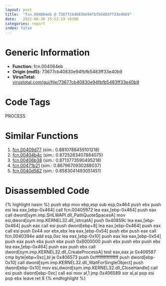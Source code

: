 ```yaml
---
layout: post
title:  "fcn.004064eb @ 73677cb40830e94fbfb5483ff33e40b9"
date:   2021-08-30 15:52:19 +0300
categories: report
index: false
---
```


# Generic Information
- **Function:** fcn.004064eb
- **Origin (md5):** 73677cb40830e94fbfb5483ff33e40b9
- **VirusTotal:** [virustotal.com/gui/file/73677cb40830e94fbfb5483ff33e40b9][virustotal_ref]

# Code Tags
<span class="tag" id="PROCESS">PROCESS</span>


# Similar Functions

1. [fcn.00409d77][similar_1_ref] (sim.: 0.8810788459101218)
2. [fcn.00404b4c][similar_2_ref] (sim.: 0.8725283407884075)
3. [fcn.00406b38][similar_3_ref] (sim.: 0.8713773590495218)
4. [fcn.00471b21][similar_4_ref] (sim.: 0.8679670930288037)
5. [fcn.0040d562][similar_5_ref] (sim.: 0.8583041493051451)


# Disassembled Code

{% highlight nasm %}
push ebp
mov ebp,esp
sub esp,0x464
push ebx
push esi
lea eax,[ebp-0x464]
call fcn.00405972
lea eax,[ebp-0x464]
push eax
call dword[sym.imp.SHLWAPI.dll_PathQuoteSpacesA]
mov esi,dword[sym.imp.KERNEL32.dll_lstrcatA]
push 0x40859c
lea eax,[ebp-0x464]
push eax
call esi
push dword[ebp+8]
lea eax,[ebp-0x464]
push eax
call esi
push 0x44
xor ebx,ebx
lea eax,[ebp-0x54]
push ebx
push eax
call fcn.0040394e
add esp,0xc
lea eax,[ebp-0x10]
push eax
lea eax,[ebp-0x54]
push eax
push ebx
push ebx
push 0x8000000
push ebx
push ebx
push ebx
lea eax,[ebp-0x464]
push eax
push ebx
call dword[sym.imp.KERNEL32.dll_CreateProcessA]
test eax,eax
je 0x406587
cmp byte[ebp+0xc],bl
je 0x406573
push 0xffffffffffffffff
push dword[ebp-0x10]
call dword[sym.imp.KERNEL32.dll_WaitForSingleObject]
push dword[ebp-0x10]
mov esi,dword[sym.imp.KERNEL32.dll_CloseHandle]
call esi
push dword[ebp-0xc]
call esi
mov al,1
jmp 0x406589
xor al,al
pop esi
pop ebx
leave
ret 8
{% endhighlight %}


[similar_1_ref]: /report/fcn.00409d77@4bd33f73402d0d03c0318f793884eb34
[similar_2_ref]: /report/fcn.00404b4c@73677cb40830e94fbfb5483ff33e40b9
[similar_3_ref]: /report/fcn.00406b38@73677cb40830e94fbfb5483ff33e40b9
[similar_4_ref]: /report/fcn.00471b21@d96761eb00d2d97e2b6f5ffffed0b46a
[similar_5_ref]: /report/fcn.0040d562@ba5ec83721de3ca10b3c9583f3b2c6a1
[virustotal_ref]: https://www.virustotal.com/gui/file/73677cb40830e94fbfb5483ff33e40b9
